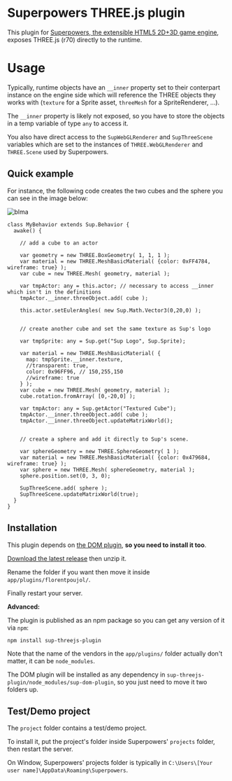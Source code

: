 # Superpowers THREE.js plugin

This plugin for [Superpowers, the extensible HTML5 2D+3D game engine](http://sparklinlabs.com), exposes THREE.js (r70) directly to the runtime.  

# Usage

Typically, runtime objects have an `__inner` property set to their conterpart instance on the engine side which will reference the THREE objects they works with (`texture` for a Sprite asset, `threeMesh` for a SpriteRenderer, ...).  

The `__inner` property is likely not exposed, so you have to store the objects in a temp variable of type `any` to access it.

You also have direct access to the `SupWebGLRenderer` and `SupThreeScene` variables which are set to the instances of `THREE.WebGLRenderer` and `THREE.Scene` used by Superpowers.

## Quick example

For instance, the following code creates the two cubes and the sphere you can see in the image below:

![blma](https://dl.dropboxusercontent.com/u/51314747/superpowers/threejs-plugin-demo.png)

    class MyBehavior extends Sup.Behavior {
      awake() {
        
        // add a cube to an actor
        
        var geometry = new THREE.BoxGeometry( 1, 1, 1 );
        var material = new THREE.MeshBasicMaterial( {color: 0xFF4784, wireframe: true} );
        var cube = new THREE.Mesh( geometry, material );
        
        var tmpActor: any = this.actor; // necessary to access __inner which isn't in the definitions
        tmpActor.__inner.threeObject.add( cube );
        
        this.actor.setEulerAngles( new Sup.Math.Vector3(0,20,0) );
        
        
        // create another cube and set the same texture as Sup's logo
      
        var tmpSprite: any = Sup.get("Sup Logo", Sup.Sprite);
        
        var material = new THREE.MeshBasicMaterial( {
          map: tmpSprite.__inner.texture,
          //transparent: true,
          color: 0x96FF96, // 150,255,150
          //wireframe: true
        } );
        var cube = new THREE.Mesh( geometry, material );
        cube.rotation.fromArray( [0,-20,0] );
        
        var tmpActor: any = Sup.getActor("Textured Cube");
        tmpActor.__inner.threeObject.add( cube );
        tmpActor.__inner.threeObject.updateMatrixWorld();
        

        // create a sphere and add it directly to Sup's scene.
    
        var sphereGeometry = new THREE.SphereGeometry( 1 );
        var material = new THREE.MeshBasicMaterial( {color: 0x479684, wireframe: true} );
        var sphere = new THREE.Mesh( sphereGeometry, material );
        sphere.position.set(0, 3, 0);
        
        SupThreeScene.add( sphere );
        SupThreeScene.updateMatrixWorld(true);
      }
    }


## Installation

This plugin depends on [the DOM plugin](https://github.com/florentpoujol/superpowers-dom-plugin), __so you need to install it too__.

[Download the latest release](https://github.com/florentpoujol/superpowers-threejs-plugin/releases) then unzip it.

Rename the folder if you want then move it inside `app/plugins/florentpoujol/`.

Finally restart your server.

__Advanced:__

The plugin is published as an npm package so you can get any version of it via `npm`:

    npm install sup-threejs-plugin

Note that the name of the vendors in the `app/plugins/` folder actually don't matter, it can be `node_modules`.

The DOM plugin will be installed as any dependency in `sup-threejs-plugin/node_modules/sup-dom-plugin`, so you just need to move it two folders up.

## Test/Demo project

The `project` folder contains a test/demo project.  

To install it, put the project's folder inside Superpowers' `projects` folder, then restart the server.

On Window, Superpowers' projects folder is typically in `C:\Users\[Your user name]\AppData\Roaming\Superpowers`.
